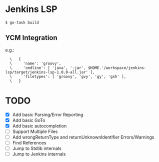# Jenkins LSP

`$ go-task build`

## YCM Integration
e.g.:
```
  \   {
  \     'name': 'groovy',
  \     'cmdline': [ 'java', '-jar', $HOME.'/workspace/jenkins-lsp/target/jenkins-lsp-1.0.0-all.jar' ],
  \     'filetypes': [ 'groovy', 'gvy', 'gy', 'gsh' ],
  \   }
```

# TODO
- [X] Add basic Parsing/Error Reporting
- [X] Add basic GoTo
- [X] Add basic autocompletion
- [ ] Support Multiple Files
- [ ] Add wrongReturnType and returnUnknownIdentifier Errors/Warnings
- [ ] Find References
- [ ] Jump to Stdlib internals
- [ ] Jump to Jenkins internals
